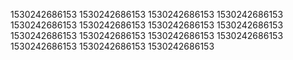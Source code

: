 1530242686153
1530242686153
1530242686153
1530242686153
1530242686153
1530242686153
1530242686153
1530242686153
1530242686153
1530242686153
1530242686153
1530242686153
1530242686153
1530242686153
1530242686153